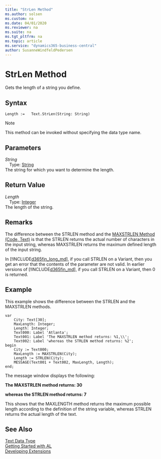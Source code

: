 ```yaml
---
title: "StrLen Method"
ms.author: solsen
ms.custom: na
ms.date: 04/01/2020
ms.reviewer: na
ms.suite: na
ms.tgt_pltfrm: na
ms.topic: article
ms.service: "dynamics365-business-central"
author: SusanneWindfeldPedersen
---
```

[//]: # (START>DO_NOT_EDIT)
[//]: # (IMPORTANT:Do not edit any of the content between here and the END>DO_NOT_EDIT.)
[//]: # (Any modifications should be made in the .xml files in the ModernDev repo.)
# StrLen Method
Gets the length of a string you define.


## Syntax
```
Length :=   Text.StrLen(String: String)
```
> [!NOTE]  
> This method can be invoked without specifying the data type name.  
## Parameters
*String*  
&emsp;Type: [String](../string/string-data-type.md)  
The string for which you want to determine the length.  


## Return Value
*Length*  
&emsp;Type: [Integer](../integer/integer-data-type.md)  
The length of the string.  


[//]: # (IMPORTANT: END>DO_NOT_EDIT)

## Remarks  
 The difference between the STRLEN method and the [MAXSTRLEN Method \(Code, Text\)](../../methods/devenv-maxstrlen-method-code-text.md) is that the STRLEN returns the actual number of characters in the input string, whereas MAXSTRLEN returns the maximum defined length of the input string.  
  
 In [!INCLUDE[d365fin_long_md](../../includes/d365fin_long_md.md)], if you call STRLEN on a Variant, then you get an error that the contents of the parameter are not valid. In earlier versions of [!INCLUDE[d365fin_md](../../includes/d365fin_md.md)], if you call STRLEN on a Variant, then 0 is returned.  
  
## Example  
 This example shows the difference between the STRLEN and the MAXSTRLEN methods.  
  
```  
var
    City: Text[30];
    MaxLength: Integer;
    Length: Integer;
    Text000: Label 'Atlanta';
    Text001: Label 'The MAXSTRLEN method returns: %1,\\';
    Text002: Label 'whereas the STRLEN method returns: %2';
begin
    City := Text000;  
    MaxLength := MAXSTRLEN(City);  
    Length := STRLEN(City);  
    MESSAGE(Text001 + Text002, MaxLength, Length);  
end;
```  
  
 The message window displays the following:  
  
 **The MAXSTRLEN method returns: 30**  
  
 **whereas the STRLEN method returns: 7**  
  
 This shows that the MAXLENGTH method returns the maximum possible length according to the definition of the string variable, whereas STRLEN returns the actual length of the text.  
  

## See Also
[Text Data Type](text-data-type.md)  
[Getting Started with AL](../../devenv-get-started.md)  
[Developing Extensions](../../devenv-dev-overview.md)
